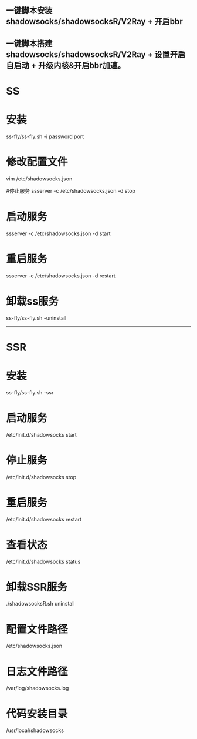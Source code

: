 一键脚本安装shadowsocks/shadowsocksR/V2Ray + 开启bbr
---

一键脚本搭建shadowsocks/shadowsocksR/V2Ray + 设置开启自启动 + 升级内核&开启bbr加速。
---

# SS

# 安装
ss-fly/ss-fly.sh -i password port

# 修改配置文件
vim /etc/shadowsocks.json

#停止服务
ssserver -c /etc/shadowsocks.json -d stop

# 启动服务
ssserver -c /etc/shadowsocks.json -d start

# 重启服务
ssserver -c /etc/shadowsocks.json -d restart

# 卸载ss服务
ss-fly/ss-fly.sh -uninstall

---
# SSR 

# 安装
ss-fly/ss-fly.sh -ssr

# 启动服务
/etc/init.d/shadowsocks start

# 停止服务
/etc/init.d/shadowsocks stop

# 重启服务
/etc/init.d/shadowsocks restart

# 查看状态
/etc/init.d/shadowsocks status

# 卸载SSR服务
./shadowsocksR.sh uninstall
 
# 配置文件路径
/etc/shadowsocks.json

# 日志文件路径
/var/log/shadowsocks.log

# 代码安装目录
/usr/local/shadowsocks
